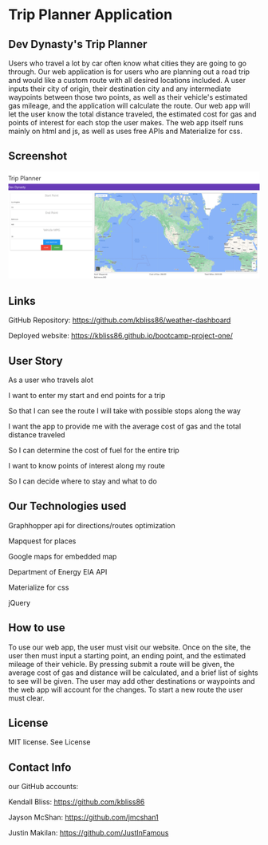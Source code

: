 # Trip Planner Application


## Dev Dynasty's Trip Planner

Users who travel a lot by car often know what cities they are going to go through. Our web application is for users who are planning out a road trip and would like a custom route with all desired locations included. A user inputs their city of origin, their destination city and any intermediate waypoints between those two points, as well as their vehicle's estimated gas mileage, and the application will calculate the route. Our web app will let the user know the total distance traveled, the estimated cost for gas and points of interest for each stop the user makes. The web app itself runs mainly on html and js, as well as uses free APIs and Materialize for css. 



## Screenshot
![website main section](/assets/resources/image.png)

## Links
GitHub Repository: https://github.com/kbliss86/weather-dashboard

Deployed website: https://kbliss86.github.io/bootcamp-project-one/

## User Story

As a user who travels alot

I want to enter my start and end points for a trip

So that I can see the route I will take with possible stops along the way

I want the app to provide me with the average cost of gas and the total distance traveled

So I can determine the cost of fuel for the entire trip

I want to know points of interest along my route

So I can decide where to stay and what to do 

## Our Technologies used

Graphhopper api for directions/routes optimization

Mapquest for places

Google maps for embedded map

Department of Energy EIA API

Materialize for css

jQuery

## How to use

To use our web app, the user must visit our website. Once on the site, the user then must input a starting point, an ending point, and the estimated mileage of their vehicle. By pressing submit a route will be given, the average cost of gas and distance will be calculated, and a brief list of sights to see will be given. The user may add other destinations or waypoints and the web app will account for the changes. To start a new route the user must clear.

## License
MIT license. See License

## Contact Info

our GitHub accounts:

Kendall Bliss: https://github.com/kbliss86

Jayson McShan: https://github.com/jmcshan1

Justin Makilan: https://github.com/JustInFamous